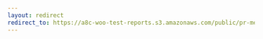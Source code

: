 ```yaml
---
layout: redirect
redirect_to: https://a8c-woo-test-reports.s3.amazonaws.com/public/pr-merge/37733/api/index.html
---
```

